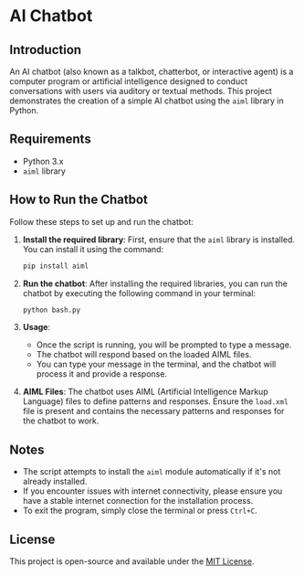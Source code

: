 # AI Chatbot

## Introduction
An AI chatbot (also known as a talkbot, chatterbot, or interactive agent) is a computer program or artificial intelligence designed to conduct conversations with users via auditory or textual methods. This project demonstrates the creation of a simple AI chatbot using the `aiml` library in Python.

## Requirements
- Python 3.x
- `aiml` library

## How to Run the Chatbot
Follow these steps to set up and run the chatbot:

1. **Install the required library**:
   First, ensure that the `aiml` library is installed. You can install it using the command:

   ```bash
   pip install aiml
   ```

2. **Run the chatbot**:
   After installing the required libraries, you can run the chatbot by executing the following command in your terminal:

   ```bash
   python bash.py
   ```

3. **Usage**:
   - Once the script is running, you will be prompted to type a message.
   - The chatbot will respond based on the loaded AIML files.
   - You can type your message in the terminal, and the chatbot will process it and provide a response.

4. **AIML Files**:
   The chatbot uses AIML (Artificial Intelligence Markup Language) files to define patterns and responses. Ensure the `load.xml` file is present and contains the necessary patterns and responses for the chatbot to work.

## Notes
- The script attempts to install the `aiml` module automatically if it's not already installed.
- If you encounter issues with internet connectivity, please ensure you have a stable internet connection for the installation process.
- To exit the program, simply close the terminal or press `Ctrl+C`.

## License
This project is open-source and available under the [MIT License](https://opensource.org/licenses/MIT).

